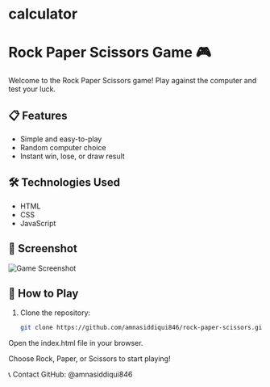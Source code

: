 # calculator

# Rock Paper Scissors Game 🎮

Welcome to the Rock Paper Scissors game! Play against the computer and test your luck.

## 📋 Features
- Simple and easy-to-play
- Random computer choice
- Instant win, lose, or draw result

## 🛠️ Technologies Used
- HTML
- CSS
- JavaScript

## 📸 Screenshot

![Game Screenshot](screenshot.png)

## 🚀 How to Play
1. Clone the repository:
   ```bash
   git clone https://github.com/amnasiddiqui846/rock-paper-scissors.git
Open the index.html file in your browser.

Choose Rock, Paper, or Scissors to start playing!

📞 Contact
GitHub: @amnasiddiqui846
